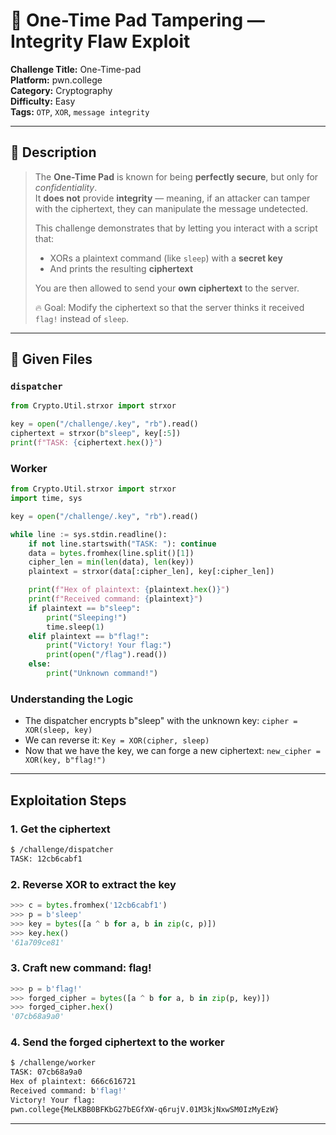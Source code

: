 # 🔐 One-Time Pad Tampering — Integrity Flaw Exploit

**Challenge Title:** One-Time-pad  
**Platform:** pwn.college  
**Category:** Cryptography  
**Difficulty:** Easy  
**Tags:** `OTP`, `XOR`, `message integrity`

---

## 📝 Description

> The **One-Time Pad** is known for being **perfectly secure**, but only for *confidentiality*.  
> It **does not** provide **integrity** — meaning, if an attacker can tamper with the ciphertext, they can manipulate the message undetected.  
>  
> This challenge demonstrates that by letting you interact with a script that:
> - XORs a plaintext command (like `sleep`) with a **secret key**
> - And prints the resulting **ciphertext**
>  
> You are then allowed to send your **own ciphertext** to the server.
>  
> 🔥 Goal: Modify the ciphertext so that the server thinks it received `flag!` instead of `sleep`.

---

## 📂 Given Files

### `dispatcher`
```python
from Crypto.Util.strxor import strxor

key = open("/challenge/.key", "rb").read()
ciphertext = strxor(b"sleep", key[:5])
print(f"TASK: {ciphertext.hex()}")
```
### Worker
```python
from Crypto.Util.strxor import strxor
import time, sys

key = open("/challenge/.key", "rb").read()

while line := sys.stdin.readline():
    if not line.startswith("TASK: "): continue
    data = bytes.fromhex(line.split()[1])
    cipher_len = min(len(data), len(key))
    plaintext = strxor(data[:cipher_len], key[:cipher_len])

    print(f"Hex of plaintext: {plaintext.hex()}")
    print(f"Received command: {plaintext}")
    if plaintext == b"sleep":
        print("Sleeping!")
        time.sleep(1)
    elif plaintext == b"flag!":
        print("Victory! Your flag:")
        print(open("/flag").read())
    else:
        print("Unknown command!")
```
### Understanding the Logic
- The dispatcher encrypts b"sleep" with the unknown key:
  `cipher = XOR(sleep, key)`
- We can reverse it:
  `Key = XOR(cipher, sleep)`
- Now that we have the key, we can forge a new ciphertext:
  `new_cipher = XOR(key, b"flag!")`
---
## Exploitation Steps
### 1. Get the ciphertext
```bash
$ /challenge/dispatcher
TASK: 12cb6cabf1
```
### 2. Reverse XOR to extract the key
```python
>>> c = bytes.fromhex('12cb6cabf1')
>>> p = b'sleep'
>>> key = bytes([a ^ b for a, b in zip(c, p)])
>>> key.hex()
'61a709ce81'
```
### 3. Craft new command: flag!
```python
>>> p = b'flag!'
>>> forged_cipher = bytes([a ^ b for a, b in zip(p, key)])
>>> forged_cipher.hex()
'07cb68a9a0'
```
### 4. Send the forged ciphertext to the worker
```bash
$ /challenge/worker
TASK: 07cb68a9a0
Hex of plaintext: 666c616721
Received command: b'flag!'
Victory! Your flag:
pwn.college{MeLKBB0BFKbG27bEGfXW-q6rujV.01M3kjNxwSM0IzMyEzW}
```
---
